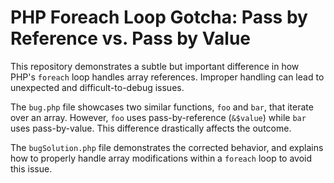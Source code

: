 # PHP Foreach Loop Gotcha: Pass by Reference vs. Pass by Value

This repository demonstrates a subtle but important difference in how PHP's `foreach` loop handles array references.  Improper handling can lead to unexpected and difficult-to-debug issues. 

The `bug.php` file showcases two similar functions, `foo` and `bar`, that iterate over an array. However, `foo` uses pass-by-reference (`&$value`) while `bar` uses pass-by-value. This difference drastically affects the outcome. 

The `bugSolution.php` file demonstrates the corrected behavior, and explains how to properly handle array modifications within a `foreach` loop to avoid this issue.